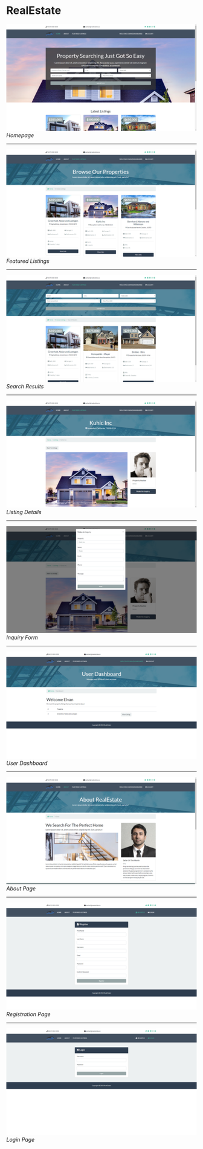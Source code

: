 # RealEstate

![Homepage](https://raw.githubusercontent.com/elvan/real_estate_app_django_example/main/_screenshots/Screenshot%202023-04-11%20095834.png)
*Homepage*

---

![Featured Listings](https://raw.githubusercontent.com/elvan/real_estate_app_django_example/main/_screenshots/Screenshot%202023-04-11%20095909.png)
*Featured Listings*

---

![Search Results](https://raw.githubusercontent.com/elvan/real_estate_app_django_example/main/_screenshots/Screenshot%202023-04-11%20100047.png)
*Search Results*

---

![Listing Details](https://raw.githubusercontent.com/elvan/real_estate_app_django_example/main/_screenshots/Screenshot%202023-04-11%20095934.png)
*Listing Details*

---

![Inquiry Form](https://raw.githubusercontent.com/elvan/real_estate_app_django_example/main/_screenshots/Screenshot%202023-04-11%20095952.png)
*Inquiry Form*

---

![User Dashboard](https://raw.githubusercontent.com/elvan/real_estate_app_django_example/main/_screenshots/Screenshot%202023-04-11%20100010.png)
*User Dashboard*

---

![About Page](https://raw.githubusercontent.com/elvan/real_estate_app_django_example/main/_screenshots/Screenshot%202023-04-11%20095856.png)
*About Page*

---

![Registration Page](https://raw.githubusercontent.com/elvan/real_estate_app_django_example/main/_screenshots/Screenshot%202023-04-11%20100136.png)
*Registration Page*

---

![Login Page](https://raw.githubusercontent.com/elvan/real_estate_app_django_example/main/_screenshots/Screenshot%202023-04-11%20100200.png)
*Login Page*
